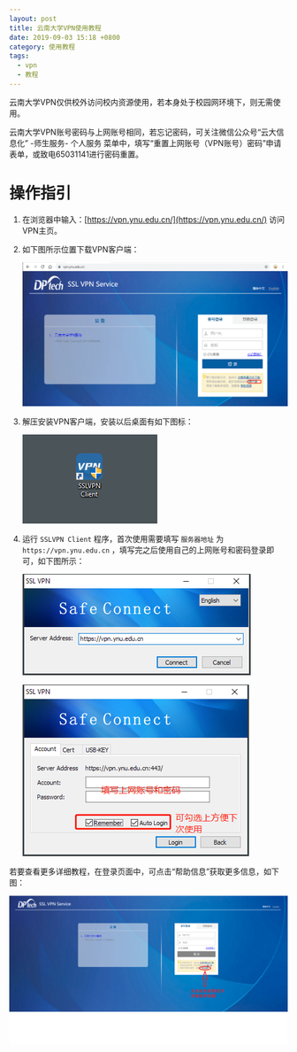```yaml
---
layout: post
title: 云南大学VPN使用教程
date: 2019-09-03 15:18 +0800
category: 使用教程
tags:
  - vpn
  - 教程
---
```


云南大学VPN仅供校外访问校内资源使用，若本身处于校园网环境下，则无需使用。

云南大学VPN账号密码与上网账号相同，若忘记密码，可关注微信公众号“云大信息化” -师生服务- 个人服务 菜单中，填写“重置上网账号（VPN账号）密码”申请表单，或致电65031141进行密码重置。

# 操作指引

1. 在浏览器中输入：[https://vpn.ynu.edu.cn/](https://vpn.ynu.edu.cn/) 访问VPN主页。
2. 如下图所示位置下载VPN客户端：

    ![vpn.png](/assets/vpn-client-1.png)

3. 解压安装VPN客户端，安装以后桌面有如下图标：

    ![vpn.png](/assets/vpn-client-2.png)

4. 运行 `SSLVPN Client` 程序，首次使用需要填写 `服务器地址` 为 `https://vpn.ynu.edu.cn` ，填写完之后使用自己的上网账号和密码登录即可，如下图所示：

    ![vpn.png](/assets/vpn-client-3.png)

    ![vpn.png](/assets/vpn-client-4.png)

若要查看更多详细教程，在登录页面中，可点击“帮助信息”获取更多信息，如下图：

![vpn.png](/assets/190903vpn使用教程.png)
